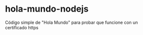 # hola-mundo-nodejs
 Código simple de "Hola Mundo" para probar que funcione con un certificado https
